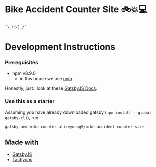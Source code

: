# Bike Accident Counter Site 🚲💥💻

`¯\_(ツ)_/¯`

# Development Instructions

### Prerequisites
* npm v8.9.0
  * in this house we use [nvm](https://github.com/creationix/nvm).

Honestly, just...look at these [GatsbyJS Docs](https://www.gatsbyjs.org/docs/).

### Use this as a starter
Assuming you have already downloaded gatsby (`npm install --global gatsby-cli`), run:

```bash
gatsby new bike-counter aliceyoung9/bike-accident-counter-site
```
## Made with
* [GatsbyJS](https://www.gatsbyjs.org/)
* [Tachyons](http://tachyons.io/)
